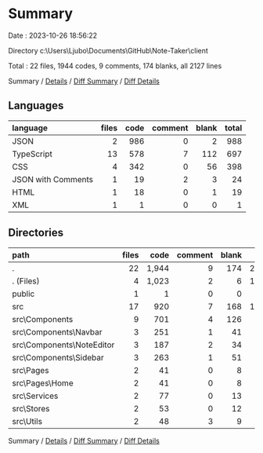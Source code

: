 # Summary

Date : 2023-10-26 18:56:22

Directory c:\\Users\\Ljubo\\Documents\\GitHub\\Note-Taker\\client

Total : 22 files,  1944 codes, 9 comments, 174 blanks, all 2127 lines

Summary / [Details](details.md) / [Diff Summary](diff.md) / [Diff Details](diff-details.md)

## Languages
| language | files | code | comment | blank | total |
| :--- | ---: | ---: | ---: | ---: | ---: |
| JSON | 2 | 986 | 0 | 2 | 988 |
| TypeScript | 13 | 578 | 7 | 112 | 697 |
| CSS | 4 | 342 | 0 | 56 | 398 |
| JSON with Comments | 1 | 19 | 2 | 3 | 24 |
| HTML | 1 | 18 | 0 | 1 | 19 |
| XML | 1 | 1 | 0 | 0 | 1 |

## Directories
| path | files | code | comment | blank | total |
| :--- | ---: | ---: | ---: | ---: | ---: |
| . | 22 | 1,944 | 9 | 174 | 2,127 |
| . (Files) | 4 | 1,023 | 2 | 6 | 1,031 |
| public | 1 | 1 | 0 | 0 | 1 |
| src | 17 | 920 | 7 | 168 | 1,095 |
| src\\Components | 9 | 701 | 4 | 126 | 831 |
| src\\Components\\Navbar | 3 | 251 | 1 | 41 | 293 |
| src\\Components\\NoteEditor | 3 | 187 | 2 | 34 | 223 |
| src\\Components\\Sidebar | 3 | 263 | 1 | 51 | 315 |
| src\\Pages | 2 | 41 | 0 | 8 | 49 |
| src\\Pages\\Home | 2 | 41 | 0 | 8 | 49 |
| src\\Services | 2 | 77 | 0 | 13 | 90 |
| src\\Stores | 2 | 53 | 0 | 12 | 65 |
| src\\Utils | 2 | 48 | 3 | 9 | 60 |

Summary / [Details](details.md) / [Diff Summary](diff.md) / [Diff Details](diff-details.md)